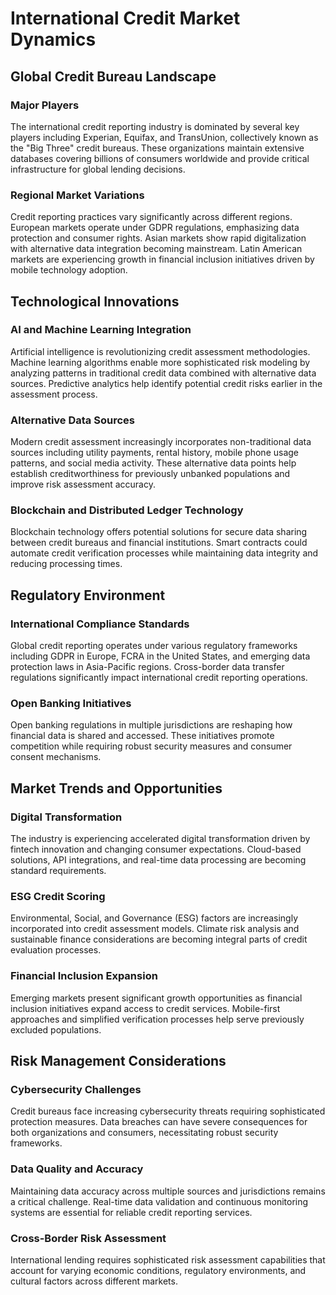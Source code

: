 # International Credit Market Dynamics

## Global Credit Bureau Landscape

### Major Players
The international credit reporting industry is dominated by several key players including Experian, Equifax, and TransUnion, collectively known as the "Big Three" credit bureaus. These organizations maintain extensive databases covering billions of consumers worldwide and provide critical infrastructure for global lending decisions.

### Regional Market Variations
Credit reporting practices vary significantly across different regions. European markets operate under GDPR regulations, emphasizing data protection and consumer rights. Asian markets show rapid digitalization with alternative data integration becoming mainstream. Latin American markets are experiencing growth in financial inclusion initiatives driven by mobile technology adoption.

## Technological Innovations

### AI and Machine Learning Integration
Artificial intelligence is revolutionizing credit assessment methodologies. Machine learning algorithms enable more sophisticated risk modeling by analyzing patterns in traditional credit data combined with alternative data sources. Predictive analytics help identify potential credit risks earlier in the assessment process.

### Alternative Data Sources
Modern credit assessment increasingly incorporates non-traditional data sources including utility payments, rental history, mobile phone usage patterns, and social media activity. These alternative data points help establish creditworthiness for previously unbanked populations and improve risk assessment accuracy.

### Blockchain and Distributed Ledger Technology
Blockchain technology offers potential solutions for secure data sharing between credit bureaus and financial institutions. Smart contracts could automate credit verification processes while maintaining data integrity and reducing processing times.

## Regulatory Environment

### International Compliance Standards
Global credit reporting operates under various regulatory frameworks including GDPR in Europe, FCRA in the United States, and emerging data protection laws in Asia-Pacific regions. Cross-border data transfer regulations significantly impact international credit reporting operations.

### Open Banking Initiatives
Open banking regulations in multiple jurisdictions are reshaping how financial data is shared and accessed. These initiatives promote competition while requiring robust security measures and consumer consent mechanisms.

## Market Trends and Opportunities

### Digital Transformation
The industry is experiencing accelerated digital transformation driven by fintech innovation and changing consumer expectations. Cloud-based solutions, API integrations, and real-time data processing are becoming standard requirements.

### ESG Credit Scoring
Environmental, Social, and Governance (ESG) factors are increasingly incorporated into credit assessment models. Climate risk analysis and sustainable finance considerations are becoming integral parts of credit evaluation processes.

### Financial Inclusion Expansion
Emerging markets present significant growth opportunities as financial inclusion initiatives expand access to credit services. Mobile-first approaches and simplified verification processes help serve previously excluded populations.

## Risk Management Considerations

### Cybersecurity Challenges
Credit bureaus face increasing cybersecurity threats requiring sophisticated protection measures. Data breaches can have severe consequences for both organizations and consumers, necessitating robust security frameworks.

### Data Quality and Accuracy
Maintaining data accuracy across multiple sources and jurisdictions remains a critical challenge. Real-time data validation and continuous monitoring systems are essential for reliable credit reporting services.

### Cross-Border Risk Assessment
International lending requires sophisticated risk assessment capabilities that account for varying economic conditions, regulatory environments, and cultural factors across different markets.